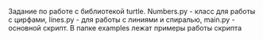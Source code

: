 Задание по работе с библиотекой turtle. Numbers.py - класс для работы
с цирфами, lines.py - для работы с линиями и спиралью, main.py -
основной скрипт. В папке
examples лежат примеры работы скрипта
